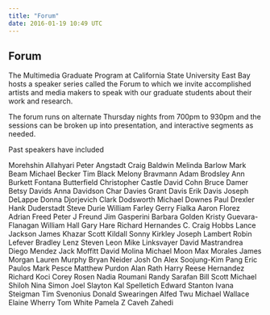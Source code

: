 ```yaml
---
title: "Forum"
date: 2016-01-19 10:49 UTC
---
```

Forum
----

The Multimedia Graduate Program at California State University East Bay hosts a speaker series called the Forum to which we invite accomplished artists and media makers to speak with our graduate students about their work and research.  

The forum runs on alternate Thursday nights from 700pm to 930pm and the sessions can be broken up into presentation, and interactive segments as needed.

Past speakers have included

Morehshin Allahyari 
Peter Angstadt
Craig Baldwin
Melinda Barlow
Mark Beam
Michael Becker
Tim Black
Melony Bravmann
Adam Brodsley
Ann Burkett
Fontana Butterfield
Christopher Castle
David Cohn
Bruce Damer
Betsy Davids
Anna Davidson
Char Davies
Grant Davis
Erik Davis
Joseph DeLappe
Donna Djorjevich
Clark Dodsworth
Michael Downes
Paul Drexler
Hank Duderstadt
Steve Durie
William Farley
Gerry Fialka
Aaron Florez
Adrian Freed
Peter J Freund
Jim Gasperini
Barbara Golden
Kristy Guevara-Flanagan
William Hall
Gary Hare
Richard Hernandes
C. Craig Hobbs
Lance Jackson
James Khazar
Scott Kildall
Sonny Kirkley
Joseph Lambert
Robin Lefever
Bradley Lenz
Steven Leon
Mike Linksvayer
David Mastrandrea
Diego Mendez
Jack Moffitt
David Molina
Michael Moon
Max Morales
James Morgan
Lauren Murphy
Bryan Neider
Josh On
Alex Soojung-Kim Pang
Eric Paulos
Mark Pesce
Matthew Purdon
Alan Rath
Harry Reese
Hernandez Richard Koci
Corey Rosen
Nadia Roumani
Randy Sarafan
Bill Scott
Michael Shiloh
Nina Simon
Joel Slayton
Kal Spelletich
Edward Stanton
Ivana Steigman
Tim Svenonius
Donald Swearingen
Alfed Twu
Michael Wallace
Elaine Wherry
Tom White
Pamela Z
Caveh Zahedi
